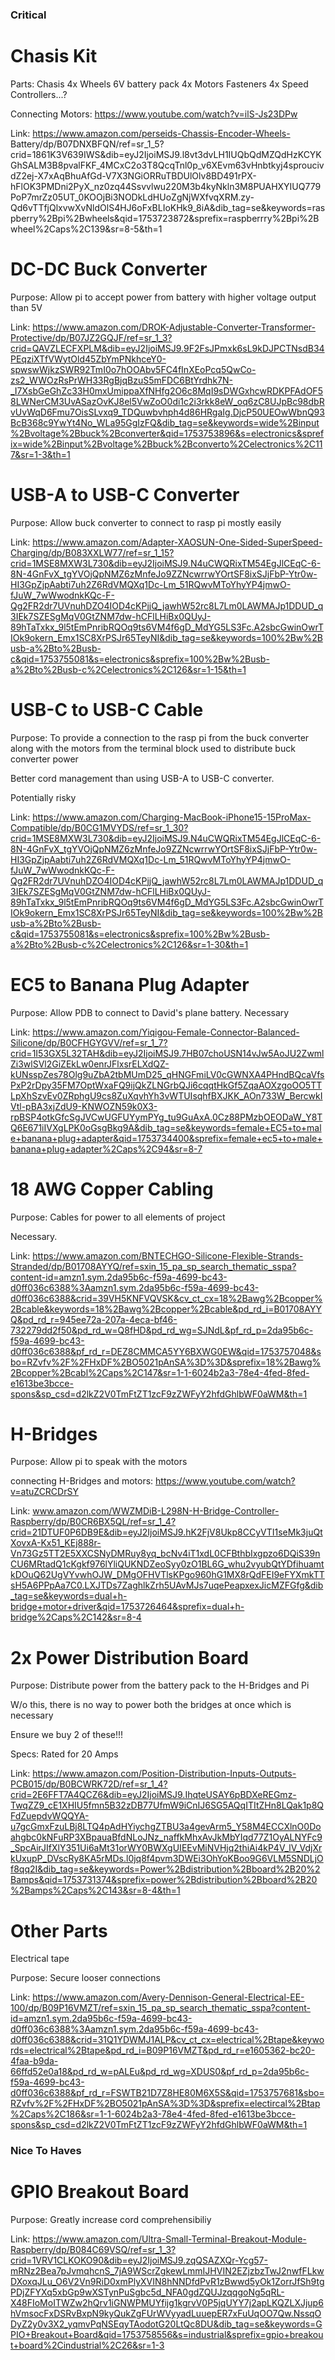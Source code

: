 ### Critical

# Chasis Kit

Parts:
  Chasis
  4x Wheels
  6V battery pack
  4x Motors
  Fasteners
  4x Speed Controllers...?

Connecting Motors:
  https://www.youtube.com/watch?v=ilS-Js23DPw

Link:
https://www.amazon.com/perseids-Chassis-Encoder-Wheels-  Battery/dp/B07DNXBFQN/ref=sr_1_5?crid=1861K3V639IWS&dib=eyJ2IjoiMSJ9.l8vt3dvLH1IUQbQdMZQdHzKCYKGhSALM3B8pvalFKF_4MCxC2o3T8QcqTnl0p_v6XEvm63vHnbtkyj4sproucivdZ2ej-X7xAqBhuAfGd-V7X3NGiORRuTBDUlOlv8BD491rPX-hFlOK3PMDni2PyX_nz0zq44Ssvvlwu220M3b4kyNkln3M8PUAHXYIUQ779PoP7mrZz05UT_0KOOjBi3NODkLdHUoZgNjWXfvqXRM.zy-Qd6vTTfjQlxvwXvNldOlS4HJ6oFxBLIoKHk9_8iA&dib_tag=se&keywords=raspberry%2Bpi%2Bwheels&qid=1753723872&sprefix=raspberrry%2Bpi%2Bwheel%2Caps%2C139&sr=8-5&th=1

# 

# DC-DC Buck Converter

Purpose:
  Allow pi to accept power from battery with higher voltage output than 5V

Link:
https://www.amazon.com/DROK-Adjustable-Converter-Transformer-Protective/dp/B07JZ2GQJF/ref=sr_1_3?crid=QAVZLECFXPLM&dib=eyJ2IjoiMSJ9.9F2FsJPmxk6sL9kDJPCTNsdB34PEqziXTfVWytOld45ZbYmPNkhceY0-spwswWjkzSWR92TmI0o7hOOAbv5FC4fInXEoPcq5QwCo-zs2_WWOzRsPrWH33RgBjqBzuS5mFDC6BtYrdhk7N-_I7XsbGeGhZc33H0mxUmippaXfNHfg2O6c8MqI9sDWGxhcwRDKPFAdOF58LWNerCM3UvASazOvKJ8el5VwZoO0di1c2i3rkk8eW_oq6zC8UJpBc98dbRvUvWqD6Fmu7OisSLvxq9_TDQuwbvhph4d86HRgaIg.DjcP50UEOwWbnQ93BcB368c9YwYt4No_WLa95GgIzFQ&dib_tag=se&keywords=wide%2Binput%2Bvoltage%2Bbuck%2Bconverter&qid=1753753896&s=electronics&sprefix=wide%2Binput%2Bvoltage%2Bbuck%2Bconverto%2Celectronics%2C117&sr=1-3&th=1

# 

# USB-A to USB-C Converter

Purpose:
  Allow buck converter to connect to rasp pi mostly easily

Link:
https://www.amazon.com/Adapter-XAOSUN-One-Sided-SuperSpeed-Charging/dp/B083XXLW77/ref=sr_1_15?crid=1MSE8MXW3L730&dib=eyJ2IjoiMSJ9.N4uCWQRixTM54EgJlCEqC-6-8N-4GnFvX_tgYVOjQpNMZ6zMnfeJo9ZZNcwrrwYOrtSF8ixSJjFbP-Ytr0w-HI3GpZjpAabti7uh2Z6RdVMQXq1Dc-Lm_51RQwvMToYhyYP4jmwO-fJuW_7wWwodnkKQc-F-Qg2FR2dr7UVnuhDZO4IOD4cKPjjQ_jawhW52rc8L7Lm0LAWMAJp1DDUD_q3IEk7SZESgMqV0GtZNM7dw-hCFlLHiBx0QUyJ-89hTaTxkx_9l5tEmPnribRQOq9ts6VM4f6gD_MdYG5LS3Fc.A2sbcGwinOwrTIOk9okern_Emx1SC8XrPSJr65TeyNI&dib_tag=se&keywords=100%2Bw%2Busb-a%2Bto%2Busb-c&qid=1753755081&s=electronics&sprefix=100%2Bw%2Busb-a%2Bto%2Busb-c%2Celectronics%2C126&sr=1-15&th=1

#

# USB-C to USB-C Cable

Purpose:
  To provide a connection to the rasp pi from the buck converter along with the motors from the terminal block used to distribute buck converter power

  Better cord management than using USB-A to USB-C converter. 

  Potentially risky

Link:
https://www.amazon.com/Charging-MacBook-iPhone15-15ProMax-Compatible/dp/B0CG1MVYDS/ref=sr_1_30?crid=1MSE8MXW3L730&dib=eyJ2IjoiMSJ9.N4uCWQRixTM54EgJlCEqC-6-8N-4GnFvX_tgYVOjQpNMZ6zMnfeJo9ZZNcwrrwYOrtSF8ixSJjFbP-Ytr0w-HI3GpZjpAabti7uh2Z6RdVMQXq1Dc-Lm_51RQwvMToYhyYP4jmwO-fJuW_7wWwodnkKQc-F-Qg2FR2dr7UVnuhDZO4IOD4cKPjjQ_jawhW52rc8L7Lm0LAWMAJp1DDUD_q3IEk7SZESgMqV0GtZNM7dw-hCFlLHiBx0QUyJ-89hTaTxkx_9l5tEmPnribRQOq9ts6VM4f6gD_MdYG5LS3Fc.A2sbcGwinOwrTIOk9okern_Emx1SC8XrPSJr65TeyNI&dib_tag=se&keywords=100%2Bw%2Busb-a%2Bto%2Busb-c&qid=1753755081&s=electronics&sprefix=100%2Bw%2Busb-a%2Bto%2Busb-c%2Celectronics%2C126&sr=1-30&th=1

#

# EC5 to Banana Plug Adapter

Purpose:
  Allow PDB to connect to David's plane battery. Necessary

Link:
https://www.amazon.com/Yiqigou-Female-Connector-Balanced-Silicone/dp/B0CFHGYGVV/ref=sr_1_7?crid=1I53GX5L32TAH&dib=eyJ2IjoiMSJ9.7HB07choUSN14vJw5AoJU2ZwmlZi3wlSVl2GiZEkLw0enrJFlxsrELXdQZ-kUNsspZes78Olg9uZbA2tbMUmD25_qHNGFmiLV0cGWNXA4PHndBQcaVfsPxP2rDpy35FM7OptWxaFQ9ijQkZLNGrbQJi6cqqtHkGf5ZqaAOXzgoOO5TTLpXhSzvEv0ZRphgU9cs8ZuXqvhYh3vWTUIsqhfBXJKK_AOn733W_BercwkIVtl-pBA3xjZdU9-KNWOZN59k0X3-rpBSP4otkGfcSgJVCwUGFUYymPYg_tu9GuAxA.0Cz88PMzbOEODaW_Y8TQ6E671iIVXgLPK0oGsgBkg9A&dib_tag=se&keywords=female+EC5+to+male+banana+plug+adapter&qid=1753734400&sprefix=female+ec5+to+male+banana+plug+adapter%2Caps%2C94&sr=8-7

# 

# 18 AWG Copper Cabling

Purpose:
  Cables for power to all elements of project

  Necessary.

Link:
https://www.amazon.com/BNTECHGO-Silicone-Flexible-Strands-Stranded/dp/B01708AYYQ/ref=sxin_15_pa_sp_search_thematic_sspa?content-id=amzn1.sym.2da95b6c-f59a-4699-bc43-d0ff036c6388%3Aamzn1.sym.2da95b6c-f59a-4699-bc43-d0ff036c6388&crid=39VH5KNFVQVSK&cv_ct_cx=18%2Bawg%2Bcopper%2Bcable&keywords=18%2Bawg%2Bcopper%2Bcable&pd_rd_i=B01708AYYQ&pd_rd_r=945ee72a-207a-4eca-bf46-732279dd2f50&pd_rd_w=Q8fHD&pd_rd_wg=SJNdL&pf_rd_p=2da95b6c-f59a-4699-bc43-d0ff036c6388&pf_rd_r=DEZ8CMMCA5YY6BXWG0EW&qid=1753757048&sbo=RZvfv%2F%2FHxDF%2BO5021pAnSA%3D%3D&sprefix=18%2Bawg%2Bcopper%2Bcabl%2Caps%2C147&sr=1-1-6024b2a3-78e4-4fed-8fed-e1613be3bcce-spons&sp_csd=d2lkZ2V0TmFtZT1zcF9zZWFyY2hfdGhlbWF0aWM&th=1

#

# H-Bridges

Purpose:
  Allow pi to speak with the motors

connecting H-Bridges and motors:
https://www.youtube.com/watch?v=atuZCRCDrSY

Link:
www.amazon.com/WWZMDiB-L298N-H-Bridge-Controller-Raspberry/dp/B0CR6BX5QL/ref=sr_1_4?crid=21DTUF0P6DB9E&dib=eyJ2IjoiMSJ9.hK2FjV8Ukp8CCyVTI1seMk3juQtXovxA-Kx51_KEj888r-Vn73Gz5TT2E5XXCSNyDMRuy8yq_bcNv4iT1xdL0CFBthbIxgpzo6DQiS39nCU6MRtadQ1cKgkf976lYliQUKNDZeoSyy0zO1BL6G_whu2vyubQtYDfihuamtkDOuQ62UgVYvwhOJW_DMgOFHVTlsKPgo960hG1MX8rQdFEI9eFYXmkTTsH5A6PPpAa7C0.LXJTDs7ZaghlkZrh5UAvMJs7uqePeapxexJicMZFGfg&dib_tag=se&keywords=dual+h-bridge+motor+driver&qid=1753726464&sprefix=dual+h-bridge%2Caps%2C142&sr=8-4

# 

# 2x Power Distribution Board

Purpose:
  Distribute power from the battery pack to the H-Bridges and Pi

  W/o this, there is no way to power both the bridges at once which is necessary

  Ensure we buy 2 of these!!!
  
Specs:
  Rated for 20 Amps

Link:
https://www.amazon.com/Position-Distribution-Inputs-Outputs-PCB015/dp/B0BCWRK72D/ref=sr_1_4?crid=2E6FFT7A4QCZ6&dib=eyJ2IjoiMSJ9.IhqteUSAY6pBDXeREGmz-TwqZZ9_cE1XHIU5fmn5B32zDB77UfmW9iCnIJ6SG5AQqITItZHn8LQak1p8QFdZuepdvWQQYA-u7gcGmxFzuLBj8LTQ4pAdHYiychgZTBU3a4gevArm5_Y58M4ECCXlnO0Doahgbc0kNFuRP3XBpauaBfdNLoJNz_naffkMhxAvJkMbYIqd77Z1OyALNYFc9_SpcAirJIfXlY351Ui6aMt31orWY0BWXgUIEEvMiNVHjq2thiAi4kP4V_lV_VdjXrkUxupP_DVscRy8KA5rMDs.l0jq8f4pvm3DWEi3OhYoKBoo9G6VLM5SNDLjOf8qq2I&dib_tag=se&keywords=Power%2Bdistribution%2Bboard%2B20%2Bamps&qid=1753731374&sprefix=power%2Bdistribution%2Bboard%2B20%2Bamps%2Caps%2C143&sr=8-4&th=1

# 

# Other Parts

Electrical tape

Purpose:
  Secure looser connections

Link:
https://www.amazon.com/Avery-Dennison-General-Electrical-EE-100/dp/B09P16VMZT/ref=sxin_15_pa_sp_search_thematic_sspa?content-id=amzn1.sym.2da95b6c-f59a-4699-bc43-d0ff036c6388%3Aamzn1.sym.2da95b6c-f59a-4699-bc43-d0ff036c6388&crid=31Q1YDWMJ1ALP&cv_ct_cx=electrical%2Btape&keywords=electrical%2Btape&pd_rd_i=B09P16VMZT&pd_rd_r=e1605362-bc20-4faa-b9da-66ffd52e0a18&pd_rd_w=pALEu&pd_rd_wg=XDUS0&pf_rd_p=2da95b6c-f59a-4699-bc43-d0ff036c6388&pf_rd_r=FSWTB21D7Z8HE80M6X5S&qid=1753757681&sbo=RZvfv%2F%2FHxDF%2BO5021pAnSA%3D%3D&sprefix=electircal%2Btap%2Caps%2C186&sr=1-1-6024b2a3-78e4-4fed-8fed-e1613be3bcce-spons&sp_csd=d2lkZ2V0TmFtZT1zcF9zZWFyY2hfdGhlbWF0aWM&th=1











### Nice To Haves

#

# GPIO Breakout Board

Purpose:
  Greatly increase cord comprehensibiliy

Link:
https://www.amazon.com/Ultra-Small-Terminal-Breakout-Module-Raspberry/dp/B084C69VSQ/ref=sr_1_3?crid=1VRV1CLKOKO90&dib=eyJ2IjoiMSJ9.zqQSAZXQr-Ycg57-mRNz2Bea7pJvmqhcnS_7jA9WScrZgkewLmmIJHVIN2EZjzbzTwJ2nwfFLkwDXoxqJLu_O6V2Vn9RiD0xmPlyXVIN8hNNDfdPvR1zBwwd5yOk1ZorrJfSh9tgPDjZFYXq5xbGp9wXSTynPuSgbc5d_NFA0gdZQUJzqqgoNg5qRL-X48FIoMoITWZw2hQrv1iGNWPMUYfijg1kgrvV0P5jqUYY7j2apLKQZLXJjup6hVmsocFxDSRvBxpN9kyQukZgFUrWVyyadLuuepER7xFuUqOO7Qw.NssqODyZ2y0v3X2_yqmvPqNSEqyTAodotG20LtQc8DU&dib_tag=se&keywords=GPIO+Breakout+Board&qid=1753758556&s=industrial&sprefix=gpio+breakout+board%2Cindustrial%2C26&sr=1-3
